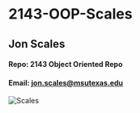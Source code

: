 # 2143-OOP-Scales
## Jon Scales
#### Repo: 2143 Object Oriented Repo
#### Email: jon.scales@msutexas.edu

![Scales](https://user-images.githubusercontent.com/100714163/213027426-68f9beef-abc5-48e7-8104-6ea23fbe73e6.jpg)
